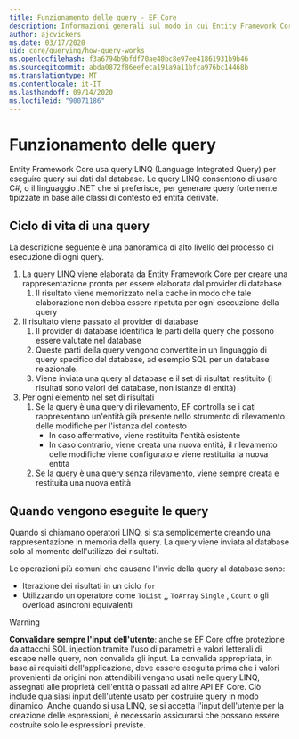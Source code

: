 ```yaml
---
title: Funzionamento delle query - EF Core
description: Informazioni generali sul modo in cui Entity Framework Core compila ed esegue internamente le query
author: ajcvickers
ms.date: 03/17/2020
uid: core/querying/how-query-works
ms.openlocfilehash: f3a6794b9bfdf70ae40bc8e97ee41861931b9b46
ms.sourcegitcommit: abda0872f86eefeca191a9a11bfca976bc14468b
ms.translationtype: MT
ms.contentlocale: it-IT
ms.lasthandoff: 09/14/2020
ms.locfileid: "90071186"
---
```

# <a name="how-queries-work"></a>Funzionamento delle query

Entity Framework Core usa query LINQ (Language Integrated Query) per eseguire query sui dati dal database. Le query LINQ consentono di usare C#, o il linguaggio .NET che si preferisce, per generare query fortemente tipizzate in base alle classi di contesto ed entità derivate.

## <a name="the-life-of-a-query"></a>Ciclo di vita di una query

La descrizione seguente è una panoramica di alto livello del processo di esecuzione di ogni query.

1. La query LINQ viene elaborata da Entity Framework Core per creare una rappresentazione pronta per essere elaborata dal provider di database
   1. Il risultato viene memorizzato nella cache in modo che tale elaborazione non debba essere ripetuta per ogni esecuzione della query
2. Il risultato viene passato al provider di database
   1. Il provider di database identifica le parti della query che possono essere valutate nel database
   2. Queste parti della query vengono convertite in un linguaggio di query specifico del database, ad esempio SQL per un database relazionale.
   3. Viene inviata una query al database e il set di risultati restituito (i risultati sono valori del database, non istanze di entità)
3. Per ogni elemento nel set di risultati
   1. Se la query è una query di rilevamento, EF controlla se i dati rappresentano un'entità già presente nello strumento di rilevamento delle modifiche per l'istanza del contesto
      * In caso affermativo, viene restituita l'entità esistente
      * In caso contrario, viene creata una nuova entità, il rilevamento delle modifiche viene configurato e viene restituita la nuova entità
   2. Se la query è una query senza rilevamento, viene sempre creata e restituita una nuova entità

## <a name="when-queries-are-executed"></a>Quando vengono eseguite le query

Quando si chiamano operatori LINQ, si sta semplicemente creando una rappresentazione in memoria della query. La query viene inviata al database solo al momento dell'utilizzo dei risultati.

Le operazioni più comuni che causano l'invio della query al database sono:

* Iterazione dei risultati in un ciclo `for`
* Utilizzando un operatore come `ToList` ,, `ToArray` `Single` , `Count` o gli overload asincroni equivalenti

> [!WARNING]  
> **Convalidare sempre l'input dell'utente**: anche se EF Core offre protezione da attacchi SQL injection tramite l'uso di parametri e valori letterali di escape nelle query, non convalida gli input. La convalida appropriata, in base ai requisiti dell'applicazione, deve essere eseguita prima che i valori provenienti da origini non attendibili vengano usati nelle query LINQ, assegnati alle proprietà dell'entità o passati ad altre API EF Core. Ciò include qualsiasi input dell'utente usato per costruire query in modo dinamico. Anche quando si usa LINQ, se si accetta l'input dell'utente per la creazione delle espressioni, è necessario assicurarsi che possano essere costruite solo le espressioni previste.
